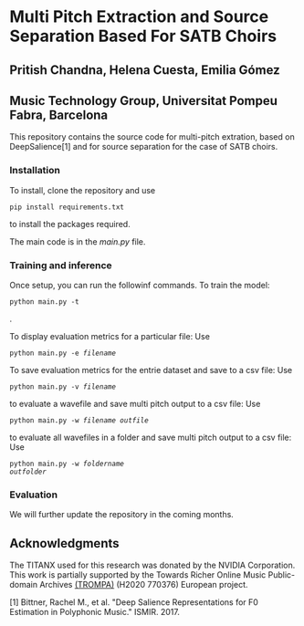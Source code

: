 <h1>Multi Pitch Extraction and Source Separation Based For SATB Choirs</h1>

<h2>Pritish Chandna, Helena Cuesta, Emilia Gómez</h2>

<h2>Music Technology Group, Universitat Pompeu Fabra, Barcelona</h2>

This repository contains the source code for multi-pitch extration, based on DeepSalience[1] and for source separation for the case of SATB choirs.

<h3>Installation</h3>
To install, clone the repository and use <pre><code>pip install requirements.txt </code></pre> to install the packages required.

 The main code is in the *main.py* file.  
 

<h3>Training and inference</h3>


Once setup, you can run the followinf commands. 
To train the model: 
<pre><code>python main.py -t</code></pre>. 
To display evaluation metrics for a particular file:
Use <pre><code>python main.py -e <i>filename</i></code></pre> 
To save evaluation metrics for the entrie dataset and save to a csv file:
Use <pre><code>python main.py -v <i>filename</i></code></pre> 
to evaluate a wavefile and save multi pitch output to a csv file:
Use <pre><code>python main.py -w <i>filename</i> <i>outfile</i></code></pre> 
to evaluate all wavefiles in a folder and save multi pitch output to a csv file:
Use <pre><code>python main.py -w <i>foldername</i> <i>outfolder</i></code></pre> 
<h3>Evaluation</h3> 


 We will further update the repository in the coming months. 


<h2>Acknowledgments</h2>
The TITANX used for this research was donated by the NVIDIA Corporation. This work is partially supported by the Towards Richer Online Music Public-domain Archives <a href="https://trompamusic.eu/" rel="nofollow">(TROMPA)</a> (H2020 770376) European project.

[1] Bittner, Rachel M., et al. "Deep Salience Representations for F0 Estimation in Polyphonic Music." ISMIR. 2017.
